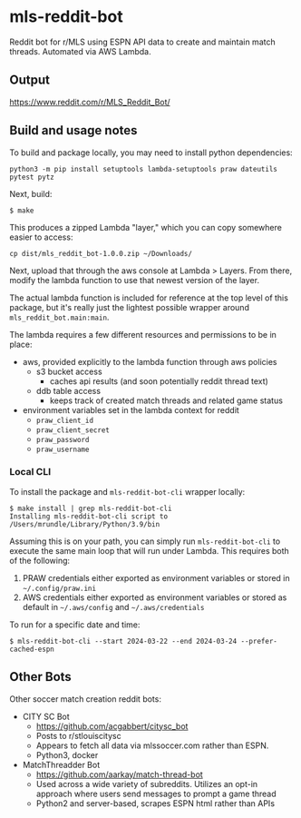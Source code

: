 # mls-reddit-bot
Reddit bot for r/MLS using ESPN API data to create and maintain match threads. Automated via AWS Lambda.

## Output

https://www.reddit.com/r/MLS_Reddit_Bot/

## Build and usage notes

To build and package locally, you may need to install python dependencies:
```
python3 -m pip install setuptools lambda-setuptools praw dateutils pytest pytz
```

Next, build:
```
$ make
```

This produces a zipped Lambda "layer," which you can copy somewhere easier to access:

```
cp dist/mls_reddit_bot-1.0.0.zip ~/Downloads/
```

Next, upload that through the aws console at Lambda > Layers. From there, modify
the lambda function to use that newest version of the layer.

The actual lambda function is included for reference at the top level of this
package, but it's really just the lightest possible wrapper around
`mls_reddit_bot.main:main`.

The lambda requires a few different resources and permissions to be in place:

* aws, provided explicitly to the lambda function through aws policies
  * s3 bucket access
    * caches api results (and soon potentially reddit thread text)
  * ddb table access
    * keeps track of created match threads and related game status
* environment variables set in the lambda context for reddit
  * `praw_client_id`
  * `praw_client_secret`
  * `praw_password`
  * `praw_username`


### Local CLI

To install the package and `mls-reddit-bot-cli` wrapper locally:

```
$ make install | grep mls-reddit-bot-cli
Installing mls-reddit-bot-cli script to /Users/mrundle/Library/Python/3.9/bin
```

Assuming this is on your path, you can simply run `mls-reddit-bot-cli` to execute
the same main loop that will run under Lambda. This requires both of the following:

1. PRAW credentials either exported as environment variables or stored in `~/.config/praw.ini`
2. AWS credentials either exported as environment variables or stored as default in `~/.aws/config` and `~/.aws/credentials`

To run for a specific date and time:

```
$ mls-reddit-bot-cli --start 2024-03-22 --end 2024-03-24 --prefer-cached-espn
```

## Other Bots

Other soccer match creation reddit bots:

* CITY SC Bot
  * https://github.com/acgabbert/citysc_bot
  * Posts to r/stlouiscitysc
  * Appears to fetch all data via mlssoccer.com rather than ESPN.
  * Python3, docker
* MatchThreadder Bot
  * https://github.com/aarkay/match-thread-bot
  * Used across a wide variety of subreddits. Utilizes an opt-in approach where users send messages to prompt a game thread
  * Python2 and server-based, scrapes ESPN html rather than APIs
